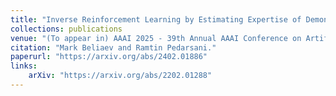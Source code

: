 ```yaml
---
title: "Inverse Reinforcement Learning by Estimating Expertise of Demonstrators"
collections: publications
venue: "(To appear in) AAAI 2025 - 39th Annual AAAI Conference on Artificial Intelligence, February 2025"
citation: "Mark Beliaev and Ramtin Pedarsani."
paperurl: "https://arxiv.org/abs/2402.01886"
links:
    arXiv: "https://arxiv.org/abs/2202.01288"
---
```

